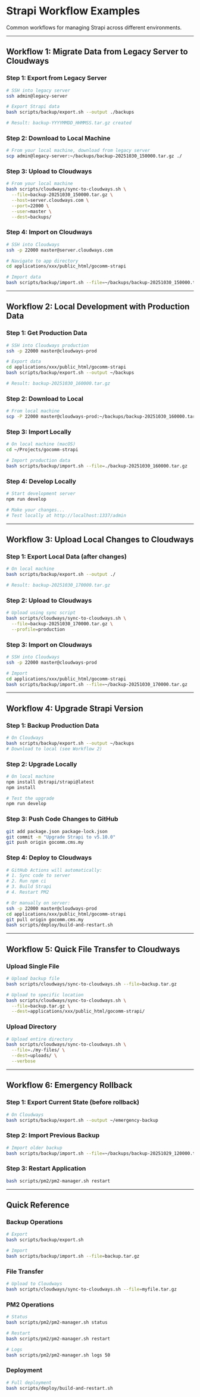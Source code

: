 # Strapi Workflow Examples

Common workflows for managing Strapi across different environments.

---

## Workflow 1: Migrate Data from Legacy Server to Cloudways

### Step 1: Export from Legacy Server

```bash
# SSH into legacy server
ssh admin@legacy-server

# Export Strapi data
bash scripts/backup/export.sh --output ./backups

# Result: backup-YYYYMMDD_HHMMSS.tar.gz created
```

### Step 2: Download to Local Machine

```bash
# From your local machine, download from legacy server
scp admin@legacy-server:~/backups/backup-20251030_150000.tar.gz ./
```

### Step 3: Upload to Cloudways

```bash
# From your local machine
bash scripts/cloudways/sync-to-cloudways.sh \
  --file=backup-20251030_150000.tar.gz \
  --host=server.cloudways.com \
  --port=22000 \
  --user=master \
  --dest=backups/
```

### Step 4: Import on Cloudways

```bash
# SSH into Cloudways
ssh -p 22000 master@server.cloudways.com

# Navigate to app directory
cd applications/xxx/public_html/gocomm-strapi

# Import data
bash scripts/backup/import.sh --file=~/backups/backup-20251030_150000.tar.gz
```

---

## Workflow 2: Local Development with Production Data

### Step 1: Get Production Data

```bash
# SSH into Cloudways production
ssh -p 22000 master@cloudways-prod

# Export data
cd applications/xxx/public_html/gocomm-strapi
bash scripts/backup/export.sh --output ~/backups

# Result: backup-20251030_160000.tar.gz
```

### Step 2: Download to Local

```bash
# From local machine
scp -P 22000 master@cloudways-prod:~/backups/backup-20251030_160000.tar.gz ./
```

### Step 3: Import Locally

```bash
# On local machine (macOS)
cd ~/Projects/gocomm-strapi

# Import production data
bash scripts/backup/import.sh --file=./backup-20251030_160000.tar.gz
```

### Step 4: Develop Locally

```bash
# Start development server
npm run develop

# Make your changes...
# Test locally at http://localhost:1337/admin
```

---

## Workflow 3: Upload Local Changes to Cloudways

### Step 1: Export Local Data (after changes)

```bash
# On local machine
bash scripts/backup/export.sh --output ./

# Result: backup-20251030_170000.tar.gz
```

### Step 2: Upload to Cloudways

```bash
# Upload using sync script
bash scripts/cloudways/sync-to-cloudways.sh \
  --file=backup-20251030_170000.tar.gz \
  --profile=production
```

### Step 3: Import on Cloudways

```bash
# SSH into Cloudways
ssh -p 22000 master@cloudways-prod

# Import
cd applications/xxx/public_html/gocomm-strapi
bash scripts/backup/import.sh --file=~/backup-20251030_170000.tar.gz
```

---

## Workflow 4: Upgrade Strapi Version

### Step 1: Backup Production Data

```bash
# On Cloudways
bash scripts/backup/export.sh --output ~/backups
# Download to local (see Workflow 2)
```

### Step 2: Upgrade Locally

```bash
# On local machine
npm install @strapi/strapi@latest
npm install

# Test the upgrade
npm run develop
```

### Step 3: Push Code Changes to GitHub

```bash
git add package.json package-lock.json
git commit -m "Upgrade Strapi to v5.10.0"
git push origin gocomm.cms.my
```

### Step 4: Deploy to Cloudways

```bash
# GitHub Actions will automatically:
# 1. Sync code to server
# 2. Run npm ci
# 3. Build Strapi
# 4. Restart PM2

# Or manually on server:
ssh -p 22000 master@cloudways-prod
cd applications/xxx/public_html/gocomm-strapi
git pull origin gocomm.cms.my
bash scripts/deploy/build-and-restart.sh
```

---

## Workflow 5: Quick File Transfer to Cloudways

### Upload Single File

```bash
# Upload backup file
bash scripts/cloudways/sync-to-cloudways.sh --file=backup.tar.gz

# Upload to specific location
bash scripts/cloudways/sync-to-cloudways.sh \
  --file=backup.tar.gz \
  --dest=applications/xxx/public_html/gocomm-strapi/
```

### Upload Directory

```bash
# Upload entire directory
bash scripts/cloudways/sync-to-cloudways.sh \
  --file=./my-files/ \
  --dest=uploads/ \
  --verbose
```

---

## Workflow 6: Emergency Rollback

### Step 1: Export Current State (before rollback)

```bash
# On Cloudways
bash scripts/backup/export.sh --output ~/emergency-backup
```

### Step 2: Import Previous Backup

```bash
# Import older backup
bash scripts/backup/import.sh --file=~/backups/backup-20251029_120000.tar.gz
```

### Step 3: Restart Application

```bash
bash scripts/pm2/pm2-manager.sh restart
```

---

## Quick Reference

### Backup Operations
```bash
# Export
bash scripts/backup/export.sh

# Import
bash scripts/backup/import.sh --file=backup.tar.gz
```

### File Transfer
```bash
# Upload to Cloudways
bash scripts/cloudways/sync-to-cloudways.sh --file=myfile.tar.gz
```

### PM2 Operations
```bash
# Status
bash scripts/pm2/pm2-manager.sh status

# Restart
bash scripts/pm2/pm2-manager.sh restart

# Logs
bash scripts/pm2/pm2-manager.sh logs 50
```

### Deployment
```bash
# Full deployment
bash scripts/deploy/build-and-restart.sh
```
